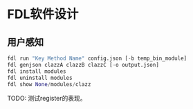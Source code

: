 # FDL软件设计

## 用户感知

```py
fdl run "Key Method Name" config.json [-b temp_bin_module]
fdl genjson clazzA clazzB clazzC [-o output.json]
fdl install modules
fdl uninstall modules
fdl show None/modules/clazz
```

TODO: 测试register的表现。
